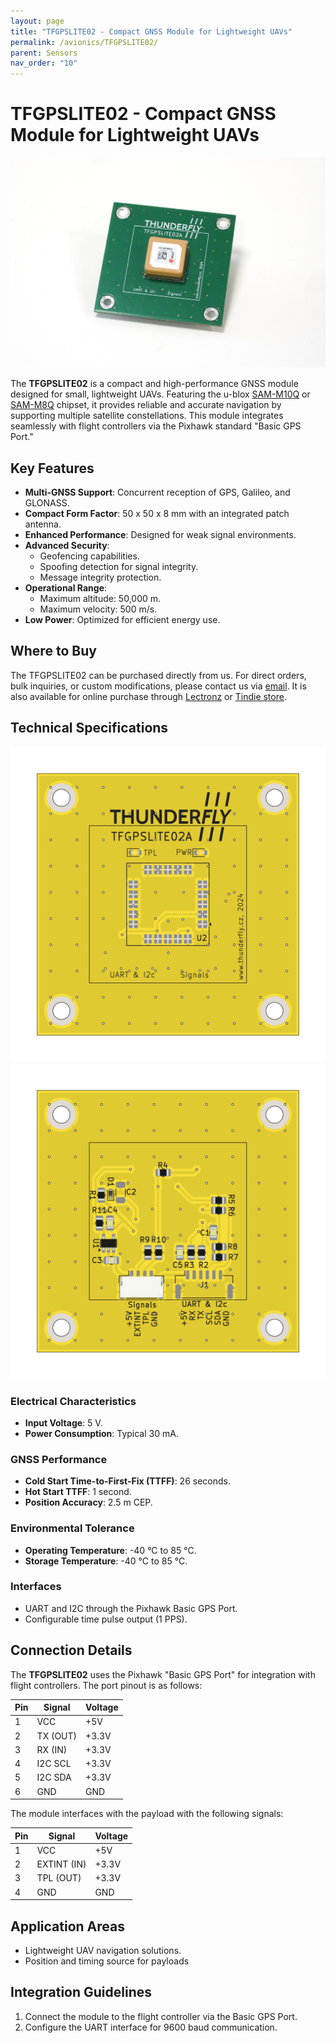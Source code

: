 ```yaml
---
layout: page
title: "TFGPSLITE02 - Compact GNSS Module for Lightweight UAVs"
permalink: /avionics/TFGPSLITE02/
parent: Sensors
nav_order: "10"
---
```


# TFGPSLITE02 - Compact GNSS Module for Lightweight UAVs

![TFGPSLITE02 bare](https://raw.githubusercontent.com/ThunderFly-aerospace/TFGPSLITE02/refs/heads/TFGPSLITE02A/doc/img/TFGPSLITE02_top.jpg)

The **TFGPSLITE02** is a compact and high-performance GNSS module designed for small, lightweight UAVs. Featuring the u-blox [SAM-M10Q](https://www.u-blox.com/en/product/sam-m10q-module) or [SAM-M8Q](https://www.u-blox.com/en/product/sam-m8q-module) chipset, it provides reliable and accurate navigation by supporting multiple satellite constellations. This module integrates seamlessly with flight controllers via the Pixhawk standard "Basic GPS Port."

## Key Features

- **Multi-GNSS Support**: Concurrent reception of GPS, Galileo, and GLONASS.
- **Compact Form Factor**: 50 x 50 x 8 mm with an integrated patch antenna.
- **Enhanced Performance**: Designed for weak signal environments.
- **Advanced Security**:
  - Geofencing capabilities.
  - Spoofing detection for signal integrity.
  - Message integrity protection.
- **Operational Range**:
  - Maximum altitude: 50,000 m.
  - Maximum velocity: 500 m/s.
- **Low Power**: Optimized for efficient energy use.


## Where to Buy

The TFGPSLITE02 can be purchased directly from us. For direct orders, bulk inquiries, or custom modifications, please contact us via [email](https://www.thunderfly.cz/contact-us.html). It is also available for online purchase through [Lectronz](https://lectronz.com/products/1068) or [Tindie store](https://www.tindie.com/products/37121/).

## Technical Specifications

![TFGPSLITE02 Top PCB View](TFGPSLITE02-top.png)  
![TFGPSLITE02 Bottom PCB View](TFGPSLITE02-bottom.png)


### Electrical Characteristics
- **Input Voltage**: 5 V.
- **Power Consumption**: Typical 30 mA.

### GNSS Performance
- **Cold Start Time-to-First-Fix (TTFF)**: 26 seconds.
- **Hot Start TTFF**: 1 second.
- **Position Accuracy**: 2.5 m CEP.

### Environmental Tolerance
- **Operating Temperature**: -40 °C to 85 °C.
- **Storage Temperature**: -40 °C to 85 °C.

### Interfaces
- UART and I2C through the Pixhawk Basic GPS Port.
- Configurable time pulse output (1 PPS).

## Connection Details

The **TFGPSLITE02** uses the Pixhawk "Basic GPS Port" for integration with flight controllers. The port pinout is as follows:

| Pin | Signal    | Voltage |
|-----|-----------|---------|
| 1   | VCC       | +5V     |
| 2   | TX (OUT)  | +3.3V   |
| 3   | RX (IN)   | +3.3V   |
| 4   | I2C SCL   | +3.3V   |
| 5   | I2C SDA   | +3.3V   |
| 6   | GND       | GND     |

The module interfaces with the payload with the following signals:

| Pin | Signal    | Voltage |
|-----|-----------|---------|
| 1   | VCC       | +5V     |
| 2   | EXTINT (IN)  | +3.3V   |
| 3   | TPL (OUT)   | +3.3V   |
| 4   | GND       | GND     |

## Application Areas

- Lightweight UAV navigation solutions.
- Position and timing source for payloads

## Integration Guidelines

1. Connect the module to the flight controller via the Basic GPS Port.
2. Configure the UART interface for 9600 baud communication.


